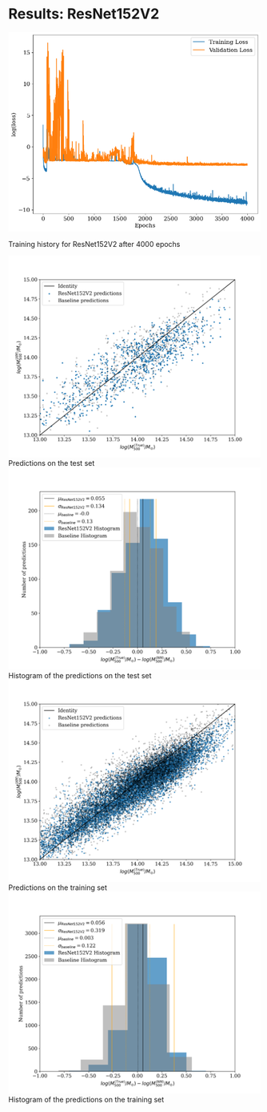 # Results: ResNet152V2

<div class="grid grid-cols-2 justify-center justify-items-center items-start">

<div class="opacity-100">
<img src="/src/images/results/resnet/res152V2_history.png" class="max-h-95 shadow-lg"/>
<p class="text-gray-600 font-italic text-sm">
Training history for ResNet152V2 after 4000 epochs
</p>
</div>
<div class="grid grid-cols-2 gap-2 ml-4 opacity-100">
<div>
<img src="/src/images/results/resnet/test_ResNet152v2_scatter.png" class="max-h-40 shadow-lg"/>
<div class="text-gray-600 font-italic text-xs mt-3">
Predictions on the test set
</div>
</div>
<div>
<img src="/src/images/results/resnet/test_ResNet152v2_hist.png" class="max-h-39.5 shadow-lg"/>
<div class="text-gray-600 font-italic text-xs mt-3">
Histogram of the predictions on the test set
</div>
</div>
<div>
<img src="/src/images/results/resnet/training_ResNet152v2_scatter.png" class="max-h-40 shadow-lg"/>
<div class="text-gray-600 font-italic text-xs mt-3">
Predictions on the training set
</div>
</div>
<div>
<img src="/src/images/results/resnet/training_ResNet152v2_hist.png" class="max-h-39.5 shadow-lg"/>
<div class="text-gray-600 font-italic text-xs mt-3">
Histogram of the predictions on the training set
</div>
</div>
</div>


</div>